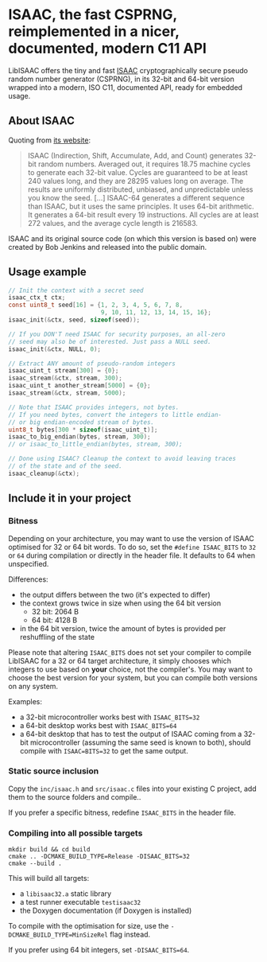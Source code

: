 ISAAC, the fast CSPRNG, reimplemented in a nicer, documented, modern C11 API
===============================================================================

LibISAAC offers the tiny and fast
[ISAAC](https://www.burtleburtle.net/bob/rand/isaacafa.html) cryptographically
secure pseudo random number generator (CSPRNG), in its 32-bit and 64-bit version
wrapped into a modern, ISO C11, documented API, ready for embedded usage.



About ISAAC
----------------------------------------

Quoting from [its website](https://www.burtleburtle.net/bob/rand/isaacafa.html):

> ISAAC (Indirection, Shift, Accumulate, Add, and Count) generates 32-bit
> random numbers. Averaged out, it requires 18.75 machine cycles to
> generate each 32-bit value. Cycles are guaranteed to be at least 240
> values long, and they are 28295 values long on average. The results are
> uniformly distributed, unbiased, and unpredictable unless you know the
> seed.
> [...]
> ISAAC-64 generates a different sequence than ISAAC, but it uses the same
> principles. It uses 64-bit arithmetic. It generates a 64-bit result every
> 19 instructions. All cycles are at least 272 values, and the average
> cycle length is 216583.

ISAAC and its original source code (on which this version is based on)
were created by Bob Jenkins and released into the public domain.



Usage example
----------------------------------------

```c
// Init the context with a secret seed
isaac_ctx_t ctx;
const uint8_t seed[16] = {1, 2, 3, 4, 5, 6, 7, 8,
                          9, 10, 11, 12, 13, 14, 15, 16};
isaac_init(&ctx, seed, sizeof(seed));

// If you DON'T need ISAAC for security purposes, an all-zero
// seed may also be of interested. Just pass a NULL seed.
isaac_init(&ctx, NULL, 0);

// Extract ANY amount of pseudo-random integers
isaac_uint_t stream[300] = {0};
isaac_stream(&ctx, stream, 300);
isaac_uint_t another_stream[5000] = {0};
isaac_stream(&ctx, stream, 5000);

// Note that ISAAC provides integers, not bytes.
// If you need bytes, convert the integers to little endian-
// or big endian-encoded stream of bytes.
uint8_t bytes[300 * sizeof(isaac_uint_t)];
isaac_to_big_endian(bytes, stream, 300);
// or isaac_to_little_endian(bytes, stream, 300);

// Done using ISAAC? Cleanup the context to avoid leaving traces
// of the state and of the seed.
isaac_cleanup(&ctx);
```



Include it in your project
----------------------------------------

### Bitness

Depending on your architecture, you may want to use the version of ISAAC
optimised for 32 or 64 bit words. To do so, set the `#define ISAAC_BITS`
to `32` or `64` during compilation or directly in the header file. It defaults
to 64 when unspecified.

Differences:
- the output differs between the two (it's expected to differ)
- the context grows twice in size when using the 64 bit version
  - 32 bit: 2064 B
  - 64 bit: 4128 B
- in the 64 bit version, twice the amount of bytes is provided per reshuffling
  of the state

Please note that altering `ISAAC_BITS` does not set your compiler to
compile LibISAAC for a 32 or 64 target architecture, it simply chooses which
integers to use based on **your** choice, not the compiler's. You may want to
choose the best version for your system, but you can compile both versions on
any system.

Examples:

- a 32-bit microcontroller works best with `ISAAC_BITS=32`
- a 64-bit desktop works best with `ISAAC_BITS=64`
- a 64-bit desktop that has to test the output of ISAAC coming from a 32-bit
  microcontroller (assuming the same seed is known to both), should compile with
  `ISAAC=BITS=32` to get the same output.


### Static source inclusion

Copy the `inc/isaac.h` and `src/isaac.c` files into your existing
C project, add them to the source folders and compile..

If you prefer a specific bitness, redefine `ISAAC_BITS` in the header file.


### Compiling into all possible targets

```
mkdir build && cd build
cmake .. -DCMAKE_BUILD_TYPE=Release -DISAAC_BITS=32
cmake --build .
```

This will build all targets:

- a `libisaac32.a` static library
- a test runner executable `testisaac32`
- the Doxygen documentation (if Doxygen is installed)

To compile with the optimisation for size, use the
`-DCMAKE_BUILD_TYPE=MinSizeRel` flag instead.

If you prefer using 64 bit integers, set `-DISAAC_BITS=64`.
